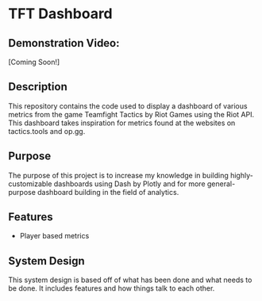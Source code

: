 # TFT Dashboard

## Demonstration Video:

[Coming Soon!]

## Description

This repository contains the code used to display a dashboard of various metrics from the game Teamfight Tactics by Riot Games using the Riot API. This dashboard takes inspiration for metrics found at the websites on tactics.tools and op.gg.

## Purpose

The purpose of this project is to increase my knowledge in building highly-customizable dashboards using Dash by Plotly and for more general-purpose dashboard building in the field of analytics.

## Features

- Player based metrics

<h2>System Design</h2>
<p>This system design is based off of what has been done and what needs to be done. It includes features and how things talk to each other.</p>
<!-- <img src=""/> -->
